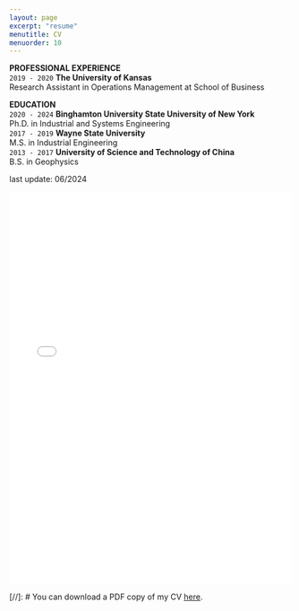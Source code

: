```yaml
---
layout: page
excerpt: "resume"
menutitle: CV
menuorder: 10
---
```


__PROFESSIONAL EXPERIENCE__ \
`2019 - 2020`
__The University of Kansas__ \
Research Assistant in Operations Management at School of Business

__EDUCATION__ \
`2020 - 2024`
__Binghamton University State University of New York__ \
Ph.D. in Industrial and Systems Engineering  
`2017 - 2019`
__Wayne State University__ \
M.S. in Industrial Engineering \
`2013 - 2017`
__University of Science and Technology of China__ \
B.S. in Geophysics

last update: 06/2024
<iframe src="/files/CV_Yu_Ding_09_2024.pdf" width="100%" height="700" frameborder="no" border="0" marginwidth="0" marginheight="0"></iframe>

[//]: # You can download a PDF copy of my CV [here](/files/CV_Yu_Ding.pdf).

